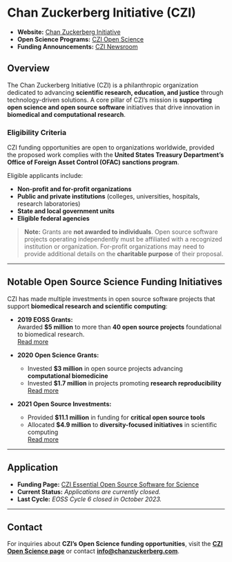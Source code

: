 # Chan Zuckerberg Initiative (CZI)

- **Website:** [Chan Zuckerberg Initiative](https://chanzuckerberg.com/)
- **Open Science Programs:** [CZI Open Science](https://chanzuckerberg.com/science/programs-resources/open-science/)
- **Funding Announcements:** [CZI Newsroom](https://chanzuckerberg.com/newsroom/)

## Overview

The Chan Zuckerberg Initiative (CZI) is a philanthropic organization dedicated to advancing **scientific research, education, and justice** through technology-driven solutions. A core pillar of CZI’s mission is **supporting open science and open source software** initiatives that drive innovation in **biomedical and computational research**.

### Eligibility Criteria

CZI funding opportunities are open to organizations worldwide, provided the proposed work complies with the **United States Treasury Department’s Office of Foreign Asset Control (OFAC) sanctions program**.

Eligible applicants include:

- **Non-profit and for-profit organizations**
- **Public and private institutions** (colleges, universities, hospitals, research laboratories)
- **State and local government units**
- **Eligible federal agencies**

> **Note:** Grants are **not awarded to individuals**. Open source software projects operating independently must be affiliated with a recognized institution or organization. For-profit organizations may need to provide additional details on the **charitable purpose** of their proposal.

---

## Notable Open Source Science Funding Initiatives

CZI has made multiple investments in open source software projects that support **biomedical research and scientific computing**:

- **2019 EOSS Grants:**  
  Awarded **$5 million** to more than **40 open source projects** foundational to biomedical research.  
  [Read more](https://chanzuckerberg.com/newsroom/chan-zuckerberg-initiative-awards-5-million-for-open-source-software-projects-essential-to-science/)

- **2020 Open Science Grants:**  

  - Invested **$3 million** in open source projects advancing **computational biomedicine**  
  - Invested **$1.7 million** in projects promoting **research reproducibility**  
  [Read more](https://chanzuckerberg.com/newsroom/czi-awards-4-7-million-for-open-source-software-and-organizations-advancing-open-science/)

- **2021 Open Source Investments:**  

  - Provided **$11.1 million** in funding for **critical open source tools**  
  - Allocated **$4.9 million** to **diversity-focused initiatives** in scientific computing  
  [Read more](https://chanzuckerberg.com/newsroom/czi-awards-16-million-for-foundational-open-source-software-tools-essential-to-biomedicine/)

---

## Application

- **Funding Page:** [CZI Essential Open Source Software for Science](https://chanzuckerberg.com/rfa/essential-open-source-software-for-science/)
- **Current Status:** _Applications are currently closed._
- **Last Cycle:** _EOSS Cycle 6 closed in October 2023._

---

## Contact

For inquiries about **CZI’s Open Science funding opportunities**, visit the **[CZI Open Science page](https://chanzuckerberg.com/science/programs-resources/open-science/)** or contact **[info@chanzuckerberg.com](mailto:info@chanzuckerberg.com)**.
